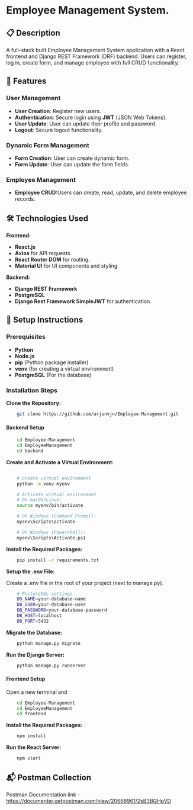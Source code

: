 # Employee Management System.



## 📋 Description

A full-stack built Employee Management System application with a React frontend and Django REST Framework (DRF) backend. Users can register, log in, create form, and manage employee with full CRUD functionality.


## 🚀 Features

### User Management
- **User Creation**: Register new users.
- **Authentication**: Secure login using **JWT** (JSON Web Tokens).
- **User Update**: User can update their profile and password.
- **Logout**: Secure logout functionality.

### Dynamic Form Management
- **Form Creation**: User can create dynamic form.
- **Form Update**: User can update the form fields.

### Employee Management
- **Employee CRUD**:Users can create, read, update, and delete employee records.

## 🛠️ Technologies Used

**Frontend:**
- **React.js**
- **Axios** for API requests.
- **React Router DOM** for routing.
- **Material UI** for UI components and styling.

**Backend:**
- **Django REST Framework**
- **PostgreSQL**
- **Django Rest Framework SimpleJWT** for authentication.


## 🔧 Setup Instructions

### Prerequisites
- **Python**
- **Node.js**
- **pip** (Python package installer)
- **venv** (for creating a virtual environment)
- **PostgreSQL** (For the database)


### Installation Steps

**Clone the Repository:**

```bash
    git clone https://github.com/arjunvjn/Employee-Management.git
```

 #### Backend Setup

```bash
    cd Employee-Management
    cd EmployeeManagement
    cd backend
```
 **Create and Activate a Virtual Environment:**

```bash

    # Create virtual environment
    python -m venv myenv

    # Activate virtual environment
    # On macOS/Linux:
    source myenv/bin/activate

    # On Windows (Command Prompt):
    myenv\Scripts\activate

    # On Windows (PowerShell):
    myenv\Scripts\Activate.ps1
```

 **Install the Required Packages:**

```bash
    pip install -r requirements.txt
```

 **Setup the .env File:**

Create a .env file in the root of your project (next to manage.py).

```bash
    # PostgreSQL settings
    DB_NAME=your-database-name
    DB_USER=your-database-user
    DB_PASSWORD=your-database-password
    DB_HOST=localhost
    DB_PORT=5432
```

 **Migrate the Database:**

```bash
    python manage.py migrate
```

 **Run the Django Server:**

```bash
    python manage.py runserver
```
 #### Frontend Setup

 Open a new terminal and 
```bash
    cd Employee-Management
    cd EmployeeManagement
    cd frontend
 ```

**Install the Required Packages:**
```bash
    npm install
```
**Run the React Server:**

```bash
    npm start
```



## 📬 Postman Collection
Postman Documentation link - https://documenter.getpostman.com/view/20668961/2sB3BGHpVD
